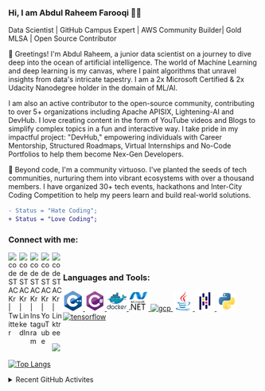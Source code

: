 ### Hi, I am Abdul Raheem Farooqi 👋😃

Data Scientist | GitHub Campus Expert | AWS Community Builder| Gold MLSA | Open Source Contributor

👋 Greetings! I'm Abdul Raheem, a junior data scientist on a journey to dive deep into the ocean of artificial intelligence. The world of Machine Learning and deep learning is my canvas, where I paint algorithms that unravel insights from data's intricate tapestry. I am a 2x Microsoft Certified & 2x Udacity Nanodegree holder in the domain of ML/AI.

I am also an active contributor to the open-source community, contributing to over 5+ organizations including Apache APISIX, Lightening-AI and DevHub. I love creating content in the form of YouTube videos and Blogs to simplify complex topics in a fun and interactive way. I take pride in my impactful project: "DevHub," empowering individuals with Career Mentorship, Structured Roadmaps, Virtual Internships and No-Code Portfolios to help them become Nex-Gen Developers.

🌱 Beyond code, I'm a community virtuoso. I've planted the seeds of tech communities, nurturing them into vibrant ecosystems with over a thousand members. I have organized 30+ tech events, hackathons and Inter-City Coding Competition to help my peers learn and build real-world solutions.


```diff
- Status = "Hate Coding";
+ Status = "Love Coding";

```

### Connect with me:


[<img align="left" alt="codeSTACKr | Twitter" width="22px" src="https://cdn.jsdelivr.net/npm/simple-icons@v3/icons/twitter.svg" />][twitter]
[<img align="left" alt="codeSTACKr | LinkedIn" width="22px" src="https://cdn.jsdelivr.net/npm/simple-icons@v3/icons/linkedin.svg" />][linkedin]
[<img align="left" alt="codeSTACKr | Instagram" width="22px" src="https://cdn.jsdelivr.net/npm/simple-icons@v3/icons/instagram.svg" />][instagram]
[<img align="left" alt="codeSTACKr | YouTube" width="22px" src="https://cdn.jsdelivr.net/npm/simple-icons@3.13.0/icons/stackoverflow.svg" />][stackoverflow]
[<img align="left" alt="codeSTACKr | Linktree" width="22px" src="https://cdn.jsdelivr.net/npm/simple-icons@3.13.0/icons/blogger.svg" />][blogger]

<br />

<h3 align="left">Languages and Tools:</h3>
<p align="left"> <a href="https://www.w3schools.com/cpp/" target="_blank" rel="noreferrer"> <img src="https://raw.githubusercontent.com/devicons/devicon/master/icons/cplusplus/cplusplus-original.svg" alt="cplusplus" width="40" height="40"/> </a> <a href="https://www.w3schools.com/cs/" target="_blank" rel="noreferrer"> <img src="https://raw.githubusercontent.com/devicons/devicon/master/icons/csharp/csharp-original.svg" alt="csharp" width="40" height="40"/> </a> <a href="https://www.docker.com/" target="_blank" rel="noreferrer"> <img src="https://raw.githubusercontent.com/devicons/devicon/master/icons/docker/docker-original-wordmark.svg" alt="docker" width="40" height="40"/> </a> <a href="https://dotnet.microsoft.com/" target="_blank" rel="noreferrer"> <img src="https://raw.githubusercontent.com/devicons/devicon/master/icons/dot-net/dot-net-original-wordmark.svg" alt="dotnet" width="40" height="40"/> </a> <a href="https://cloud.google.com" target="_blank" rel="noreferrer"> <img src="https://www.vectorlogo.zone/logos/google_cloud/google_cloud-icon.svg" alt="gcp" width="40" height="40"/> </a> <a href="https://www.java.com" target="_blank" rel="noreferrer"> <img src="https://raw.githubusercontent.com/devicons/devicon/master/icons/java/java-original.svg" alt="java" width="40" height="40"/> </a> <a href="https://pandas.pydata.org/" target="_blank" rel="noreferrer"> <img src="https://raw.githubusercontent.com/devicons/devicon/2ae2a900d2f041da66e950e4d48052658d850630/icons/pandas/pandas-original.svg" alt="pandas" width="40" height="40"/> </a> <a href="https://www.python.org" target="_blank" rel="noreferrer"> <img src="https://raw.githubusercontent.com/devicons/devicon/master/icons/python/python-original.svg" alt="python" width="40" height="40"/> </a> <a href="https://www.tensorflow.org" target="_blank" rel="noreferrer"> <img src="https://www.vectorlogo.zone/logos/tensorflow/tensorflow-icon.svg" alt="tensorflow" width="40" height="40"/> </a> </p>
<br />


<img 
   width = "48%" src="https://github-readme-stats.vercel.app/api?username=xfarooqi&show_icons=true&theme=tokyonight" 
/>

 [![Top Langs](https://github-readme-stats.vercel.app/api/top-langs/?username=xfarooqi&layout=compact)](https://github.com/anuraghazra/github-readme-stats)


 <details>
  <summary>Recent GitHub Activites</summary>
  
 <!--START_SECTION:activity-->
1. 🎉 Merged PR [#2](https://github.com/Exp-Intro-to-GitHub-Flow-Cohort-1/series-intro-to-github-flow-XFarooqi/pull/2) in [Exp-Intro-to-GitHub-Flow-Cohort-1/series-intro-to-github-flow-XFarooqi](https://github.com/Exp-Intro-to-GitHub-Flow-Cohort-1/series-intro-to-github-flow-XFarooqi)
2. 💪 Opened PR [#2](https://github.com/Exp-Intro-to-GitHub-Flow-Cohort-1/series-intro-to-github-flow-XFarooqi/pull/2) in [Exp-Intro-to-GitHub-Flow-Cohort-1/series-intro-to-github-flow-XFarooqi](https://github.com/Exp-Intro-to-GitHub-Flow-Cohort-1/series-intro-to-github-flow-XFarooqi)
3. 💪 Opened PR [#10](https://github.com/coding-connoisseurs-foet/Readme-Challenge/pull/10) in [coding-connoisseurs-foet/Readme-Challenge](https://github.com/coding-connoisseurs-foet/Readme-Challenge)
4. ❗ Opened issue [#1](https://github.com/Ahmad44452/comsatshackathon/issues/1) in [Ahmad44452/comsatshackathon](https://github.com/Ahmad44452/comsatshackathon)
5. ❌ Closed PR [#8453](https://github.com/apache/apisix/pull/8453) in [apache/apisix](https://github.com/apache/apisix)
<!--END_SECTION:activity-->
  
</details>


[twitter]: https://twitter.com/X_Farooqi
[stackoverflow]: https://stackoverflow.com/users/17386561/abdul-raheem
[Instagram]: https://www.instagram.com/farooqi01/
[linkedin]: https://www.linkedin.com/in/xfarooqi/
[blogger]: https://linktr.ee/abdulraheem01/


<!---

--->

